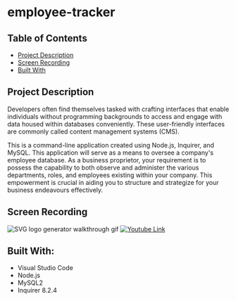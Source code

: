 # employee-tracker

## Table of Contents
- [Project Description](#project-description)
- [Screen Recording](#screen-recording)
- [Built With](#built-with)

## Project Description

Developers often find themselves tasked with crafting interfaces that enable individuals without programming backgrounds to access and engage with data housed within databases conveniently. These user-friendly interfaces are commonly called content management systems (CMS).

This is a command-line application created using Node.js, Inquirer, and MySQL. This application will serve as a means to oversee a company's employee database. As a business proprietor, your requirement is to possess the capability to both observe and administer the various departments, roles, and employees existing within your company. This empowerment is crucial in aiding you to structure and strategize for your business endeavours effectively.

## Screen Recording

![SVG logo generator walkthrough gif](./assets/employee-tracker.gif)
[![Youtube Link](https://img.youtube.com/vi/abc123/0.jpg)](https://youtu.be/7X52M-Ct6hs)


## Built With:

- Visual Studio Code
- Node.js
- MySQL2
- Inquirer 8.2.4
